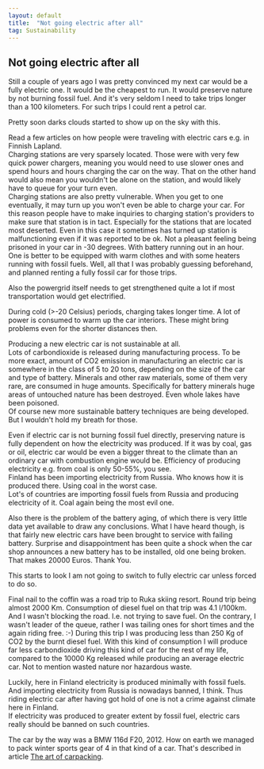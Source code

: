 ```yaml
---
layout: default
title:  "Not going electric after all"
tag: Sustainability
---
```


## Not going electric after all

Still a couple of years ago I was pretty convinced my next car would be a fully electric one. It would be the cheapest to run. It would preserve nature by not burning fossil fuel. And it's very seldom I need to take trips longer than a 100 kilometers. For such trips I could rent a petrol car.

Pretty soon darks clouds started to show up on the sky with this.

Read a few articles on how people were traveling with electric cars e.g. in Finnish Lapland.  
Charging stations are very sparsely located. Those were with very few quick power chargers, meaning you would need to use slower ones and spend hours and hours charging the car on the way. That on the other hand would also mean you wouldn't be alone on the station, and would likely have to queue for your turn even.  
Charging stations are also pretty vulnerable. When you get to one eventually, it may turn up you won't even be able to charge your car. For this reason people have to make inquiries to charging station's providers to make sure that station is in tact. Especially for the stations that are located most deserted. Even in this case it sometimes has turned up station is malfunctioning even if it was reported to be ok. Not a pleasant feeling being prisoned in your car in -30 degrees. With battery running out in an hour. One is better to be equipped with warm clothes and with some heaters running with fossil fuels.
Well, all that I was probably guessing beforehand, and planned renting a fully fossil car for those trips.

Also the powergrid itself needs to get strengthened quite a lot if most transportation would get electrified.

During cold (>-20 Celsius) periods, charging takes longer time. A lot of power is consumed to warm up the car interiors. These might bring problems even for the shorter distances then.

Producing a new electric car is not sustainable at all.  
Lots of carbondioxide is released during manufacturing process. To be more exact, amount of CO2 emission in manufacturing an electric car is somewhere in the class of 5 to 20 tons, depending on the size of the car and type of battery.
Minerals and other raw materials, some of them very rare, are consumed in huge amounts. Specifically for battery minerals huge areas of untouched nature has been destroyed. Even whole lakes have been poisoned.  
Of course new more sustainable battery techniques are being developed. But I wouldn't hold my breath for those.

Even if electric car is not burning fossil fuel directly, preserving nature is fully dependent on how the electricity was produced. If it was by coal, gas or oil, electric car would be even a bigger threat to the climate than an ordinary car with combustion engine would be. Efficiency of producing electricity e.g. from coal is only 50-55%, you see.  
Finland has been importing electricity from Russia. Who knows how it is produced there. Using coal in the worst case.  
Lot's of countries are importing fossil fuels from Russia and producing electricity of it. Coal again being the most evil one.

Also there is the problem of the battery aging, of which there is very little data yet available to draw any conclusions. What I have heard though, is that fairly new electric cars have been brought to service with failing battery. Surprise and disappointment has been quite a shock when the car shop announces a new battery has to be installed, old one being broken. That makes 20000 Euros. Thank You.

This starts to look I am not going to switch to fully electric car unless forced to do so.

Final nail to the coffin was a road trip to Ruka skiing resort. Round trip being almost 2000 Km. Consumption of diesel fuel on that trip was 4.1 l/100km. And I wasn't blocking the road. I.e. not trying to save fuel. On the contrary, I wasn't leader of the queue, rather I was tailing ones for short times and the again riding free. :-)
During this trip I was producing less than 250 Kg of CO2 by the burnt diesel fuel.
With this kind of consumption I will produce far less carbondioxide driving this kind of car for the rest of my life, compared to the 10000 Kg released while producing an average electric car. Not to mention wasted nature nor hazardous waste.

Luckily, here in Finland electricity is produced minimally with fossil fuels. And importing electricity from Russia is nowadays banned, I think. Thus riding electric car after having got hold of one is not a crime against climate here in Finland.  
If electricity was produced to greater extent by fossil fuel, electric cars really should be banned on such countries.

The car by the way was a BMW 116d F20, 2012. How on earth we managed to pack winter sports gear of 4 in that kind of a car. That's described in article [The art of carpacking](https://veikkonyfors.github.io/blog/2022/02/14/the-art-of-carpacking.html).




